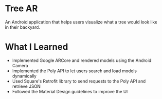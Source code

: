 # Tree AR
An Android application that helps users visualize what a tree would look like in their backyard.

# What I Learned
- Implemented Google ARCore and rendered models using the Android Camera
- Implemented the Poly API to let users search and load models dynamically
- Used Square's Retrofit library to send requests to the Poly API and retrieve JSON
- Followed the Material Design guidelines to improve the UI
